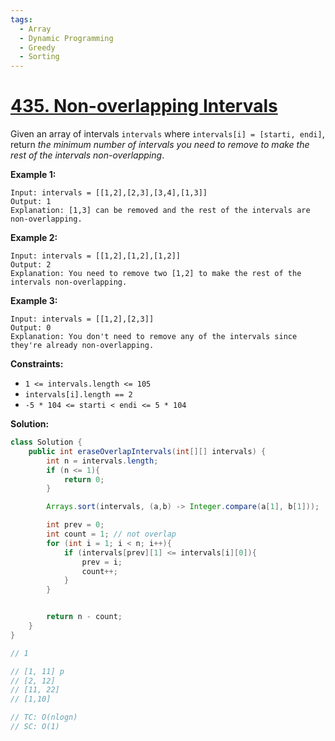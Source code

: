 ```yaml
---
tags:
  - Array
  - Dynamic Programming
  - Greedy
  - Sorting
---
```


# [435. Non-overlapping Intervals](https://leetcode.com/problems/non-overlapping-intervals/)

Given an array of intervals `intervals` where `intervals[i] = [starti, endi]`, return _the minimum number of intervals you need to remove to make the rest of the intervals non-overlapping_.

**Example 1:**

```
Input: intervals = [[1,2],[2,3],[3,4],[1,3]]
Output: 1
Explanation: [1,3] can be removed and the rest of the intervals are non-overlapping.
```

**Example 2:**

```
Input: intervals = [[1,2],[1,2],[1,2]]
Output: 2
Explanation: You need to remove two [1,2] to make the rest of the intervals non-overlapping.
```

**Example 3:**

```
Input: intervals = [[1,2],[2,3]]
Output: 0
Explanation: You don't need to remove any of the intervals since they're already non-overlapping.
```

**Constraints:**

- `1 <= intervals.length <= 105`
- `intervals[i].length == 2`
- `-5 * 104 <= starti < endi <= 5 * 104`

**Solution:**

```java
class Solution {
    public int eraseOverlapIntervals(int[][] intervals) {
        int n = intervals.length;
        if (n <= 1){
            return 0;
        }

        Arrays.sort(intervals, (a,b) -> Integer.compare(a[1], b[1]));

        int prev = 0;
        int count = 1; // not overlap
        for (int i = 1; i < n; i++){
            if (intervals[prev][1] <= intervals[i][0]){
                prev = i;
                count++;
            }
        }


        return n - count;
    }
}

// 1

// [1, 11] p
// [2, 12]
// [11, 22]
// [1,10]

// TC: O(nlogn)
// SC: O(1)
```
